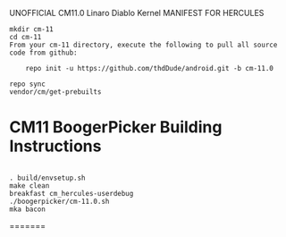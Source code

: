 UNOFFICIAL CM11.0 Linaro Diablo Kernel MANIFEST FOR HERCULES

```
mkdir cm-11
cd cm-11
From your cm-11 directory, execute the following to pull all source code from github:

    repo init -u https://github.com/thdDude/android.git -b cm-11.0
```    



```
repo sync
vendor/cm/get-prebuilts
```

CM11 BoogerPicker Building Instructions
=======================
```

. build/envsetup.sh
make clean
breakfast cm_hercules-userdebug
./boogerpicker/cm-11.0.sh
mka bacon
```
=======